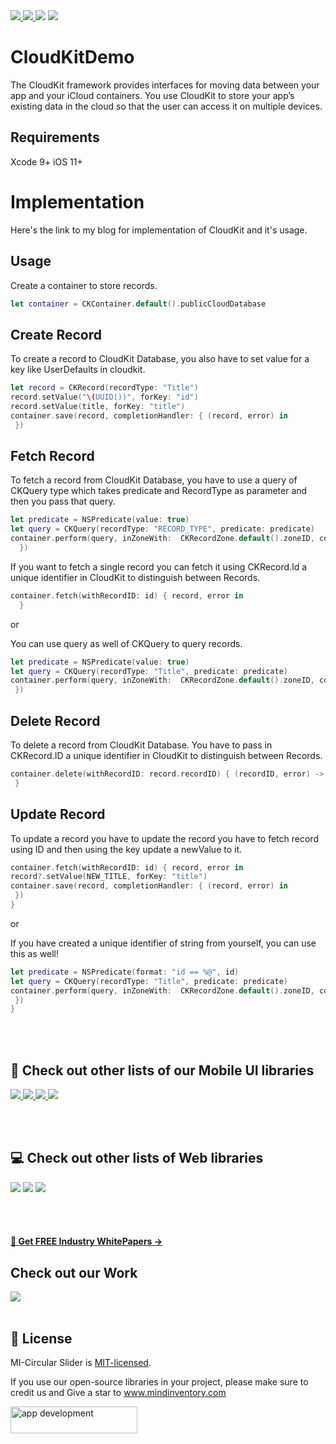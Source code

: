 <a href="https://docs.swift.org/swift-book/" style="pointer-events: stroke;" target="_blank">
<img src="https://img.shields.io/badge/swift-5.0-brightgreen">
</a>
<a href="https://developer.apple.com/ios/" style="pointer-events: stroke;" target="_blank">
<img src="https://img.shields.io/badge/platform-iOS-red">
</a>
<a href="https://www.codacy.com?utm_source=github.com&amp;utm_medium=referral&amp;utm_content=nikunjprajapati95/Reading-Animation&amp;utm_campaign=Badge_Grade"><img src="https://app.codacy.com/project/badge/Grade/44b16d6ddb96446b875d38bf2ec89b11"/></a>
<a href="https://github.com/nikunjprajapati95/Reading-Animation/blob/main/LICENSE" style="pointer-events: stroke;" target="_blank">
<img src="https://img.shields.io/badge/licence-MIT-orange">
</a>
<p></p> 

# CloudKitDemo

The CloudKit framework provides interfaces for moving data between your app and your iCloud containers. You use CloudKit to store your app’s existing data in the cloud so that the user can access it on multiple devices.

## Requirements

Xcode 9+
iOS 11+

# Implementation

Here's the link to my blog for implementation of CloudKit and it's usage.


## Usage
Create a container to store records.
```swift
let container = CKContainer.default().publicCloudDatabase
```
## Create Record
To create a record to CloudKit Database, you also have to set value for a key like UserDefaults in cloudkit.
```swift
let record = CKRecord(recordType: "Title")
record.setValue("\(UUID())", forKey: "id")
record.setValue(title, forKey: "title")
container.save(record, completionHandler: { (record, error) in
 })
```

## Fetch Record
To fetch a record from CloudKit Database, you have to use a query of CKQuery type which takes predicate and RecordType as parameter and then you pass that query.
```swift
let predicate = NSPredicate(value: true)
let query = CKQuery(recordType: "RECORD_TYPE", predicate: predicate)
container.perform(query, inZoneWith:  CKRecordZone.default().zoneID, completionHandler: { (records, error) in
  })
```
If you want to fetch a single record you can fetch it using CKRecord.Id a unique identifier in CloudKit to distinguish between Records.
```swift
container.fetch(withRecordID: id) { record, error in
  }
```

or 

You can use query as well of CKQuery to query records.
```swift
let predicate = NSPredicate(value: true)
let query = CKQuery(recordType: "Title", predicate: predicate)
container.perform(query, inZoneWith:  CKRecordZone.default().zoneID, completionHandler: { (records, error) -> Void in
 })
```

## Delete Record
To delete a record from CloudKit Database. You have to pass in CKRecord.ID a unique identifier in CloudKit to distinguish between Records.
```swift
container.delete(withRecordID: record.recordID) { (recordID, error) -> Void in
 }
```

## Update Record
To update a record you have to update the record you have to fetch record using ID and then using the key update a newValue to it.
```swift
container.fetch(withRecordID: id) { record, error in
record?.setValue(NEW_TITLE, forKey: "title")
container.save(record, completionHandler: { (record, error) in
 })
}
```
or 

If you have created a unique identifier of string from yourself, you can use this as well!
```swift
let predicate = NSPredicate(format: "id == %@", id)
let query = CKQuery(recordType: "Title", predicate: predicate)
container.perform(query, inZoneWith:  CKRecordZone.default().zoneID, completionHandler: { (records, error) -> Void in
 })
}
```
<br></br>

## 📱 Check out other lists of our Mobile UI libraries

<a href="https://github.com/Mindinventory?language=kotlin"> 
<img src="https://img.shields.io/badge/Kotlin-0095D5?&style=for-the-badge&logo=kotlin&logoColor=white"> </a>

<a href="https://github.com/Mindinventory?language=swift"> 
<img src="https://img.shields.io/badge/Swift-FA7343?style=for-the-badge&logo=swift&logoColor=white"> </a>

<a href="https://github.com/Mindinventory?language=dart"> 
<img src="https://img.shields.io/badge/Flutter-02569B?style=for-the-badge&logo=flutter&logoColor=white"> </a>


<a href="https://github.com/Mindinventory/react-native-tabbar-interaction"> 
<img src="https://img.shields.io/badge/React_Native-20232A?style=for-the-badge&logo=react&logoColor=61DAFB"> </a>

<br></br>

## 💻 Check out other lists of Web libraries

<a href="hhttps://github.com/Mindinventory?language=javascript"> 
<img src="https://img.shields.io/badge/JavaScript-F7DF1E?style=for-the-badge&logo=javascript&logoColor=black"></a>

<a href="https://github.com/Mindinventory?language=go"> 
<img src="https://img.shields.io/badge/Go-00ADD8?style=for-the-badge&logo=go&logoColor=white"></a>

<a href="https://github.com/Mindinventory?language=python"> 
<img src="https://img.shields.io/badge/Python-3776AB?style=for-the-badge&logo=python&logoColor=white"></a>

<br></br>

<h4><a href="https://www.mindinventory.com/whitepapers.php?utm_source=gthb&utm_medium=special&utm_campaign=folding-cell#demo"><u> 📝 Get FREE Industry WhitePapers →</u></a></h4>

## Check out our Work
<a href="https://dribbble.com/mindinventory"> 
<img src="https://img.shields.io/badge/Dribbble-EA4C89?style=for-the-badge&logo=dribbble&logoColor=white" /> </a>
<br></br>

## 📄 License
MI-Circular Slider is [MIT-licensed](/LICENSE).


If you use our open-source libraries in your project, please make sure to credit us and Give a star to www.mindinventory.com

<a href="https://www.mindinventory.com/contact-us.php?utm_source=gthb&utm_medium=repo&utm_campaign=swift-ui-libraries">
<img src="https://github.com/Sammindinventory/MindInventory/blob/main/hirebutton.png" width="203" height="43"  alt="app development">
</a>


